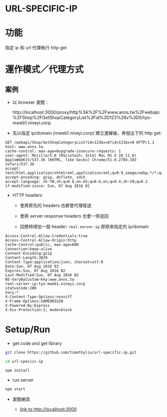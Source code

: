 URL-SPECIFIC-IP
=================

# 功能
指定 ip 和 url 代理執行 http get

# 運作模式／代理方式
## 案例
* 以 browser 瀏覽：

  http://localhost:3000/proxy/http%3A%2F%2Fwww.anns.tw%2Fwebapi%2FShop%2FGetShopCategoryList%3Fid%3D123%26v%3D0/tyo-mweb1.nineyi.corp

* 先以指定 ip/domain (mweb1.nineyi.corp) 建立連線後，再發出下列 http get: 

```http
GET /webapi/Shop/GetShopCategoryList?id=123&v=0?id=123&v=0 HTTP/1.1
host: www.anns.tw
cache-control: max-age=0upgrade-insecure-requests: 1
user-agent: Mozilla/5.0 (Macintosh; Intel Mac OS X 10_11_6) AppleWebKit/537.36 (KHTML, like Gecko) Chrome/51.0.2704.103 Safari/537.36
accept: text/html,application/xhtml+xml,application/xml;q=0.9,image/webp,*/*;q=0.8
accept-encoding: gzip, deflate, sdch
accept-language: zh-TW,zh;q=0.8,en-US;q=0.6,en;q=0.4,zh-CN;q=0.2
if-modified-since: Sun, 07 Aug 2016 01
```

* HTTP headers

  * 會將原先的 headers 也都會代理發送

  * 會將 server response headers 也會一併送回

  * 回應時增加一個 header: `real-server-ip` 即原來指定的 ip/domain

```http
Access-Control-Allow-Credentials:true
Access-Control-Allow-Origin:http
Cache-Control:public, max-age=600
Connection:keep-alive
Content-Encoding:gzip
Content-Length:3029
Content-Type:application/json; charset=utf-8
Date:Sun, 07 Aug 2016 02
Expires:Sun, 07 Aug 2016 02
Last-Modified:Sun, 07 Aug 2016 02
NS-VaryByCustom-Key:www.anns.tw
real-server-ip:tyo-mweb1.nineyi.corp
statusCode:200
Vary:*
X-Content-Type-Options:nosniff
X-Frame-Options:SAMEORIGIN
X-Powered-By:Express
X-Xss-Protection:1; mode=block
```

# Setup/Run

* get code and get library
```sh
git clone https://github.com/timothyliu/url-specific-ip.git

cd url-speciic-ip

npm install
```

* run server

```sh
npm start
```

* 瀏覽網頁

  * [link to http://localhost:3000](http://localhost:3000)